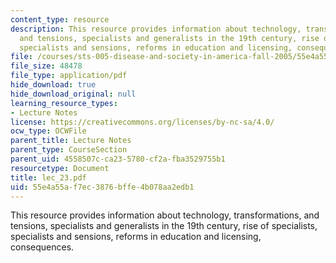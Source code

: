 ```yaml
---
content_type: resource
description: This resource provides information about technology, transformations,
  and tensions, specialists and generalists in the 19th century, rise of specialists,
  specialists and sensions, reforms in education and licensing, consequences.
file: /courses/sts-005-disease-and-society-in-america-fall-2005/55e4a55af7ec3876bffe4b078aa2edb1_lec_23.pdf
file_size: 48478
file_type: application/pdf
hide_download: true
hide_download_original: null
learning_resource_types:
- Lecture Notes
license: https://creativecommons.org/licenses/by-nc-sa/4.0/
ocw_type: OCWFile
parent_title: Lecture Notes
parent_type: CourseSection
parent_uid: 4558507c-ca23-5780-cf2a-fba3529755b1
resourcetype: Document
title: lec_23.pdf
uid: 55e4a55a-f7ec-3876-bffe-4b078aa2edb1
---
```

This resource provides information about technology, transformations, and tensions, specialists and generalists in the 19th century, rise of specialists, specialists and sensions, reforms in education and licensing, consequences.